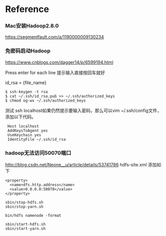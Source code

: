 # Reference

### Mac安装Hadoop2.8.0
https://segmentfault.com/a/1190000009130234

### 免密码启动Hadoop
https://www.cnblogs.com/dagger14/p/6599194.html
   
   Press enter for each line 提示输入直接按回车就好
   
   id_rsa = {file_name}
```
$ ssh-keygen -t rsa
$ cat ~/.ssh/id_rsa.pub >> ~/.ssh/authorized_keys
$ chmod og-wx ~/.ssh/authorized_keys 
```

  测试 ssh localhost如果仍然提示要输入密码，那么可以vim ~/.ssh/config文件，添加以下代码。
  
  ```
   Host localhost
   AddKeysToAgent yes
   UseKeychain yes
   IdentityFile ~/.ssh/id_rsa
  ```

### hadoop无法访问50070端口

http://blog.csdn.net/Neone__u/article/details/53741786
hdfs-site.xml 添加如下
```
<property>
  <name>dfs.http.address</name>
  <value>0.0.0.0:50070</value>
</property>
```
```
sbin/stop-hdfs.sh
sbin/stop-yarn.sh

bin/hdfs namenode -format

sbin/start-hdfs.sh
sbin/start-yarn.sh

```



